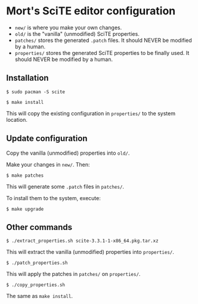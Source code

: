 # Mort's SciTE editor configuration


* `new/` is where you make your own changes.
* `old/` is the "vanilla" (unmodified) SciTE properties.
* `patches/` stores the generated `.patch` files. It should NEVER be modified by a human.
* `properties/` stores the generated SciTE properties to be finally used. It should NEVER be modified by a human.


## Installation

    $ sudo pacman -S scite
    
    $ make install

This will copy the existing configuration in `properties/` to the system location.


## Update configuration

Copy the vanilla (unmodified) properties into `old/`.

Make your changes in `new/`. Then:

    $ make patches

This will generate some `.patch` files in `patches/`.

To install them to the system, execute:

    $ make upgrade


## Other commands

    $ ./extract_properties.sh scite-3.3.1-1-x86_64.pkg.tar.xz
    
This will extract the vanilla (unmodified) properties into `properties/`.

    $ ./patch_properties.sh

This will apply the patches in `patches/` on `properties/`.

    $ ./copy_properties.sh

The same as `make install`.

